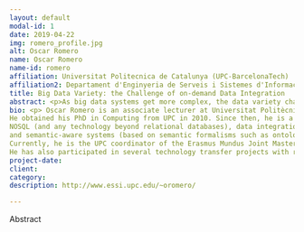 ```yaml
---
layout: default
modal-id: 1
date: 2019-04-22
img: romero_profile.jpg
alt: Oscar Romero
name: Oscar Romero
name-id: romero
affiliation: Universitat Politecnica de Catalunya (UPC-BarcelonaTech)
affiliation2: Departament d'Enginyeria de Serveis i Sistemes d'Informacio (ESSI)
title: Big Data Variety: the Challenge of on-demand Data Integration
abstract: <p>As big data systems get more complex, the data variety challenge has become the driving factor in current big data projects. From a technical perspective, data variety mainly boils down to the data integration problem, which, unfortunately, is far away from being a resolved problem. Current eorts highlight the need to broaden the perspective beyond the data community and use semantic-aware formalisms, such as knowledge graphs, to tackle this problem. In this talk, we will revise the current state-of-the-art of the data variety challenge and present recent solutions to manage the problem. </p>
bio: <p> Oscar Romero is an associate lecturer at Universitat Politècnica de Catalunya (UPC). 
He obtained his PhD in Computing from UPC in 2010. Since then, he is a member of the Database Technologies and Information Management (DTIM) and Information Modeling and Processing (IMP) research groups. His research mainly focuses on complex information systems that automate the data management lifecycle, specially in the Business Intelligence and Big Data fields. More specifically, his main interests are OLAP and data warehousing, 
NOSQL (and any technology beyond relational databases), data integration, self-tuning database systems 
and semantic-aware systems (based on semantic formalisms such as ontology languages or RDF(S)).
Currently, he is the UPC coordinator of the Erasmus Mundus Joint Master in Big Data Management and Analytics (BDMA), the Data Science track of the Master in Innovation and Research in Informatics (MIRI-DS) and the life-long learning master in Big Data Management, Technologies and Analytics (BDMTA). He also participates in the Erasmus Mundus Joint PhD in Information Technologies for Business Intelligence - Doctoral Consortium (IT4BI-DC), where he supervised 3 successfully finalised PhD thesis and 8 additional on-going theses.
He has also participated in several technology transfer projects with relevant companies or organisations such as the World Health Organisation (WHO), SAP, HP Labs, Siemens, Atos and Zurich Insurance among others. Similarly, he has participated in more than 10 competitive projects.</p>
project-date:
client:
category:
description: http://www.essi.upc.edu/~oromero/

---
```


Abstract
